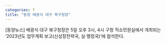 ```yaml
---
categories: f
title: "동정 배광식 대구 북구청장"
---
```

[동양뉴스] 배광식 대구 북구청장은 5일 오후 3시, 4시 구청 직소민원실에서 개최되는 ‘2023년도 업무계획 보고(신성장전략국, 실·행정국)’에 참석한다.